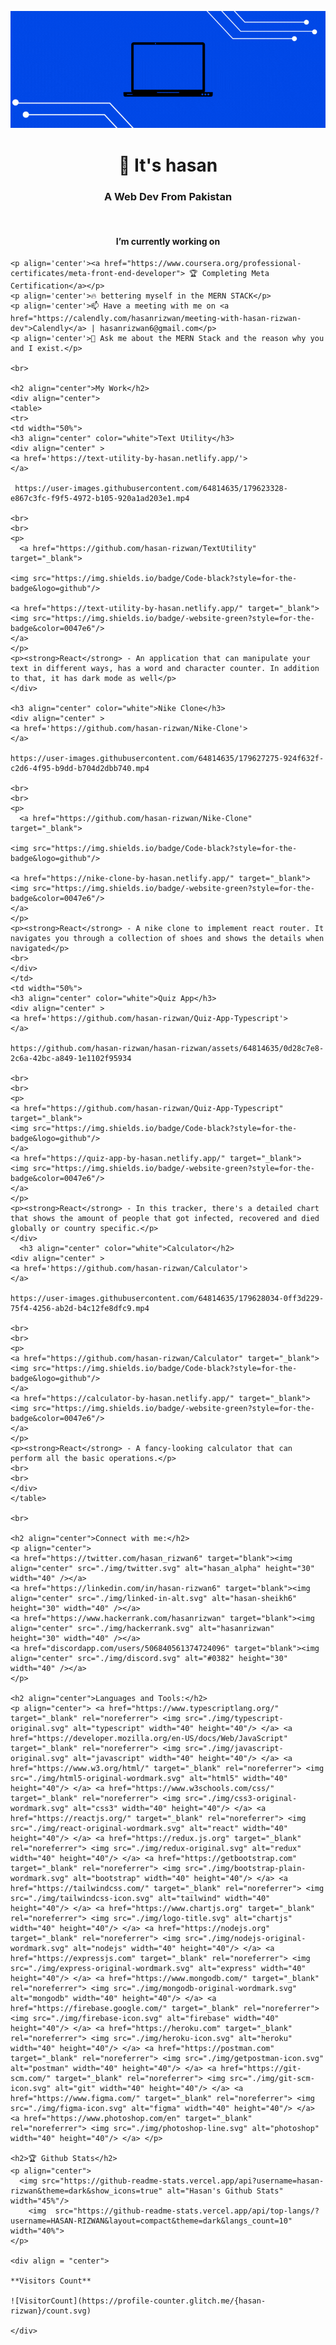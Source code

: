 <p align="center">
    <a href="http://hasansportfolio.netlify.app/">
      <img src="./img/banner.gif"/>
    </a>
    </p>
    <h1 align="center">👋 It's hasan</h1>
    <h3 align="center">A Web Dev From Pakistan</h3>
    <p>&nbsp;</p>
    <h4 align='center'>I’m currently working on</h4>
    
    <p align='center'><a href="https://www.coursera.org/professional-certificates/meta-front-end-developer"> 🏆 Completing Meta Certification</a></p>
    <p align='center'>🔥 bettering myself in the MERN STACK</p>
    <p align='center'>📫 Have a meeting with me on <a href="https://calendly.com/hasanrizwan/meeting-with-hasan-rizwan-dev">Calendly</a> | hasanrizwan6@gmail.com</p>
    <p align='center'>💬 Ask me about the MERN Stack and the reason why you and I exist.</p>
    
    <br>
    
    <h2 align="center">My Work</h2>
    <div align="center">
    <table>
    <tr>
    <td width="50%">
    <h3 align="center" color="white">Text Utility</h3>
    <div align="center" >  
    <a href='https://text-utility-by-hasan.netlify.app/'> 
    </a>
      
     https://user-images.githubusercontent.com/64814635/179623328-e867c3fc-f9f5-4972-b105-920a1ad203e1.mp4
      
    <br>
    <br>
    <p>
      <a href="https://github.com/hasan-rizwan/TextUtility" target="_blank">
      
    <img src="https://img.shields.io/badge/Code-black?style=for-the-badge&logo=github"/>
        
    <a href="https://text-utility-by-hasan.netlify.app/" target="_blank">
    <img src="https://img.shields.io/badge/-website-green?style=for-the-badge&color=0047e6"/>
    </a>
    </p>
    <p><strong>React</strong> - An application that can manipulate your text in different ways, has a word and character counter. In addition to that, it has dark mode as well</p>
    </div>
      
    <h3 align="center" color="white">Nike Clone</h3>
    <div align="center" >
    <a href='https://github.com/hasan-rizwan/Nike-Clone'>
    </a>
      
    https://user-images.githubusercontent.com/64814635/179627275-924f632f-c2d6-4f95-b9dd-b704d2dbb740.mp4
      
    <br>
    <br>
    <p>
      <a href="https://github.com/hasan-rizwan/Nike-Clone" target="_blank">
      
    <img src="https://img.shields.io/badge/Code-black?style=for-the-badge&logo=github"/>
        
    <a href="https://nike-clone-by-hasan.netlify.app/" target="_blank">
    <img src="https://img.shields.io/badge/-website-green?style=for-the-badge&color=0047e6"/>
    </a>
    </p>
    <p><strong>React</strong> - A nike clone to implement react router. It navigates you through a collection of shoes and shows the details when navigated</p>
    <br>
    </div>
    </td>
    <td width="50%">
    <h3 align="center" color="white">Quiz App</h3>
    <div align="center" >  
    <a href='https://github.com/hasan-rizwan/Quiz-App-Typescript'>
    </a>
     
    https://github.com/hasan-rizwan/hasan-rizwan/assets/64814635/0d28c7e8-2c6a-42bc-a849-1e1102f95934
      
    <br>
    <br>
    <p>
    <a href="https://github.com/hasan-rizwan/Quiz-App-Typescript" target="_blank">
    <img src="https://img.shields.io/badge/Code-black?style=for-the-badge&logo=github"/>
    </a>  
    <a href="https://quiz-app-by-hasan.netlify.app/" target="_blank">
    <img src="https://img.shields.io/badge/-website-green?style=for-the-badge&color=0047e6"/>
    </a>
    </p>
    <p><strong>React</strong> - In this tracker, there's a detailed chart that shows the amount of people that got infected, recovered and died globally or country specific.</p>
    </div>
      <h3 align="center" color="white">Calculator</h2>
    <div align="center" >  
    <a href='https://github.com/hasan-rizwan/Calculator'>
    </a>
     
    https://user-images.githubusercontent.com/64814635/179628034-0ff3d229-75f4-4256-ab2d-b4c12fe8dfc9.mp4
      
    <br>
    <br>
    <p>
    <a href="https://github.com/hasan-rizwan/Calculator" target="_blank">
    <img src="https://img.shields.io/badge/Code-black?style=for-the-badge&logo=github"/>
    </a>  
    <a href="https://calculator-by-hasan.netlify.app/" target="_blank">
    <img src="https://img.shields.io/badge/-website-green?style=for-the-badge&color=0047e6"/>
    </a>
    </p>
    <p><strong>React</strong> - A fancy-looking calculator that can perform all the basic operations.</p>
    <br>
    <br>
    </div>
    </table>
    
    <br>
      
    <h2 align="center">Connect with me:</h2>
    <p align="center">
    <a href="https://twitter.com/hasan_rizwan6" target="blank"><img align="center" src="./img/twitter.svg" alt="hasan_alpha" height="30" width="40" /></a>
    <a href="https://linkedin.com/in/hasan-rizwan6" target="blank"><img align="center" src="./img/linked-in-alt.svg" alt="hasan-sheikh6" height="30" width="40" /></a>
    <a href="https://www.hackerrank.com/hasanrizwan" target="blank"><img align="center" src="./img/hackerrank.svg" alt="hasanrizwan" height="30" width="40" /></a>
    <a href="discordapp.com/users/506840561374724096" target="blank"><img align="center" src="./img/discord.svg" alt="#0382" height="30" width="40" /></a>
    </p>
    
    <h2 align="center">Languages and Tools:</h2>
    <p align="center"> <a href="https://www.typescriptlang.org/" target="_blank" rel="noreferrer"> <img src="./img/typescript-original.svg" alt="typescript" width="40" height="40"/> </a> <a href="https://developer.mozilla.org/en-US/docs/Web/JavaScript" target="_blank" rel="noreferrer"> <img src="./img/javascript-original.svg" alt="javascript" width="40" height="40"/> </a> <a href="https://www.w3.org/html/" target="_blank" rel="noreferrer"> <img src="./img/html5-original-wordmark.svg" alt="html5" width="40" height="40"/> </a> <a href="https://www.w3schools.com/css/" target="_blank" rel="noreferrer"> <img src="./img/css3-original-wordmark.svg" alt="css3" width="40" height="40"/> </a> <a href="https://reactjs.org/" target="_blank" rel="noreferrer"> <img src="./img/react-original-wordmark.svg" alt="react" width="40" height="40"/> </a> <a href="https://redux.js.org" target="_blank" rel="noreferrer"> <img src="./img/redux-original.svg" alt="redux" width="40" height="40"/> </a> <a href="https://getbootstrap.com" target="_blank" rel="noreferrer"> <img src="./img/bootstrap-plain-wordmark.svg" alt="bootstrap" width="40" height="40"/> </a> <a href="https://tailwindcss.com/" target="_blank" rel="noreferrer"> <img src="./img/tailwindcss-icon.svg" alt="tailwind" width="40" height="40"/> </a> <a href="https://www.chartjs.org" target="_blank" rel="noreferrer"> <img src="./img/logo-title.svg" alt="chartjs" width="40" height="40"/> </a> <a href="https://nodejs.org" target="_blank" rel="noreferrer"> <img src="./img/nodejs-original-wordmark.svg" alt="nodejs" width="40" height="40"/> </a> <a href="https://expressjs.com" target="_blank" rel="noreferrer"> <img src="./img/express-original-wordmark.svg" alt="express" width="40" height="40"/> </a> <a href="https://www.mongodb.com/" target="_blank" rel="noreferrer"> <img src="./img/mongodb-original-wordmark.svg" alt="mongodb" width="40" height="40"/> </a> <a href="https://firebase.google.com/" target="_blank" rel="noreferrer"> <img src="./img/firebase-icon.svg" alt="firebase" width="40" height="40"/> </a> <a href="https://heroku.com" target="_blank" rel="noreferrer"> <img src="./img/heroku-icon.svg" alt="heroku" width="40" height="40"/> </a> <a href="https://postman.com" target="_blank" rel="noreferrer"> <img src="./img/getpostman-icon.svg" alt="postman" width="40" height="40"/> </a> <a href="https://git-scm.com/" target="_blank" rel="noreferrer"> <img src="./img/git-scm-icon.svg" alt="git" width="40" height="40"/> </a> <a href="https://www.figma.com/" target="_blank" rel="noreferrer"> <img src="./img/figma-icon.svg" alt="figma" width="40" height="40"/> </a> <a href="https://www.photoshop.com/en" target="_blank" rel="noreferrer"> <img src="./img/photoshop-line.svg" alt="photoshop" width="40" height="40"/> </a> </p>
    
    <h2>🏆 Github Stats</h2>
    <p align="center"> 
      <img src="https://github-readme-stats.vercel.app/api?username=hasan-rizwan&theme=dark&show_icons=true" alt="Hasan's Github Stats" width="45%"/>
        <img  src="https://github-readme-stats.vercel.app/api/top-langs/?username=HASAN-RIZWAN&layout=compact&theme=dark&langs_count=10" width="40%">
    </p>
    
    <div align = "center">
     
    **Visitors Count** 
    
    ![VisitorCount](https://profile-counter.glitch.me/{hasan-rizwan}/count.svg)
    
    </div>
    
